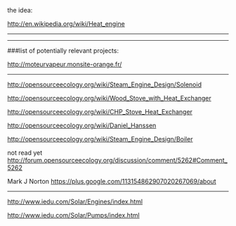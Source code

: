 the idea:

http://en.wikipedia.org/wiki/Heat_engine

**************
**************

###list of potentially relevant projects:

http://moteurvapeur.monsite-orange.fr/

**************

http://opensourceecology.org/wiki/Steam_Engine_Design/Solenoid

http://opensourceecology.org/wiki/Wood_Stove_with_Heat_Exchanger

http://opensourceecology.org/wiki/CHP_Stove_Heat_Exchanger

http://opensourceecology.org/wiki/Daniel_Hanssen

http://opensourceecology.org/wiki/Steam_Engine_Design/Boiler

not read yet http://forum.opensourceecology.org/discussion/comment/5262#Comment_5262

Mark J Norton  https://plus.google.com/113154862907020267069/about

**************

http://www.iedu.com/Solar/Engines/index.html

http://www.iedu.com/Solar/Pumps/index.html
